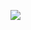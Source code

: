 ![](https://media.discordapp.net/attachments/876032428597194782/1208369817795428352/title.png?ex=65e30916&is=65d09416&hm=53fc9c89f65369b038a4f1b12e64aa8509ee5c849c8a6e23a6e3f06b11f9fcfa&=&format=webp&quality=lossless&width=1440&height=281)
